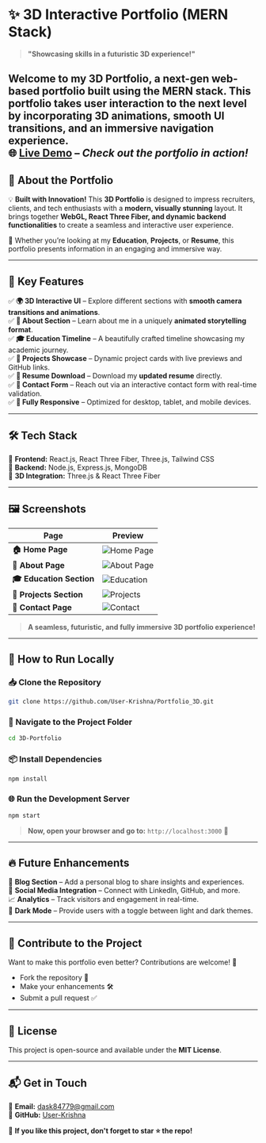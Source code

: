 # ✨ **3D Interactive Portfolio (MERN Stack)**  

> **"Showcasing skills in a futuristic 3D experience!"**  

Welcome to my **3D Portfolio**, a next-gen **web-based portfolio** built using the **MERN stack**. This portfolio takes user interaction to the next level by incorporating **3D animations**, smooth UI transitions, and an immersive navigation experience.  
🌐 **[Live Demo](https://user-krishna.github.io/Portfolio_3D/)** – *Check out the portfolio in action!*  
---

## 🚀 **About the Portfolio**  

💡 **Built with Innovation!** This **3D Portfolio** is designed to impress recruiters, clients, and tech enthusiasts with a **modern, visually stunning** layout. It brings together **WebGL, React Three Fiber, and dynamic backend functionalities** to create a seamless and interactive user experience.  

📌 Whether you’re looking at my **Education**, **Projects**, or **Resume**, this portfolio presents information in an engaging and immersive way.  

---

## 🎯 **Key Features**  

✅ **🌍 3D Interactive UI** – Explore different sections with **smooth camera transitions and animations**.  
✅ **📜 About Section** – Learn about me in a uniquely **animated storytelling format**.  
✅ **🎓 Education Timeline** – A beautifully crafted timeline showcasing my academic journey.  
✅ **💼 Projects Showcase** – Dynamic project cards with live previews and GitHub links.  
✅ **📜 Resume Download** – Download my **updated resume** directly.  
✅ **📧 Contact Form** – Reach out via an interactive contact form with real-time validation.  
✅ **📱 Fully Responsive** – Optimized for desktop, tablet, and mobile devices.  

---

## 🛠 **Tech Stack**  

🔹 **Frontend:** React.js, React Three Fiber, Three.js, Tailwind CSS  
🔹 **Backend:** Node.js, Express.js, MongoDB  
🔹 **3D Integration:** Three.js & React Three Fiber  

---

## 🖼️ **Screenshots**  

| **Page**       | **Preview** |
|---------------|------------|
| **🏠 Home Page** | ![Home Page](https://i.imgur.com/mNDoRUl.png) |
| **📜 About Page** | ![About Page](https://i.imgur.com/GuQ1oL0.png) |
| **🎓 Education Section** | ![Education](https://i.imgur.com/bJ6DIvM.png) |
| **💼 Projects Section** | ![Projects](https://i.imgur.com/OwSZKF6.png) |
| **📧 Contact Page** | ![Contact](https://i.imgur.com/azLlIQb.png) |

> **A seamless, futuristic, and fully immersive 3D portfolio experience!**

---

## 🚀 **How to Run Locally**  

### 📥 Clone the Repository  
```bash
git clone https://github.com/User-Krishna/Portfolio_3D.git
```

### 📂 Navigate to the Project Folder  
```bash
cd 3D-Portfolio
```

### 📦 Install Dependencies  
```bash
npm install
```

### 🌐 Run the Development Server  
```bash
npm start
```

> **Now, open your browser and go to:** `http://localhost:3000` 🎉  

---

## 🔥 **Future Enhancements**  

🚀 **Blog Section** – Add a personal blog to share insights and experiences.  
🔗 **Social Media Integration** – Connect with LinkedIn, GitHub, and more.  
📈 **Analytics** – Track visitors and engagement in real-time.  
🌙 **Dark Mode** – Provide users with a toggle between light and dark themes.  

---

## 🤝 **Contribute to the Project**  

Want to make this portfolio even better? Contributions are welcome! 🎉  

- Fork the repository 🍴  
- Make your enhancements 🛠️  
- Submit a pull request ✅  

---

## 📜 **License**  

This project is open-source and available under the **MIT License**.  

---

## 📬 **Get in Touch**  

📧 **Email:** [dask84779@gmail.com](mailto:dask84779@gmail.com)  
🔗 **GitHub:** [User-Krishna](https://github.com/User-Krishna)  

🌟 **If you like this project, don't forget to star ⭐ the repo!**
